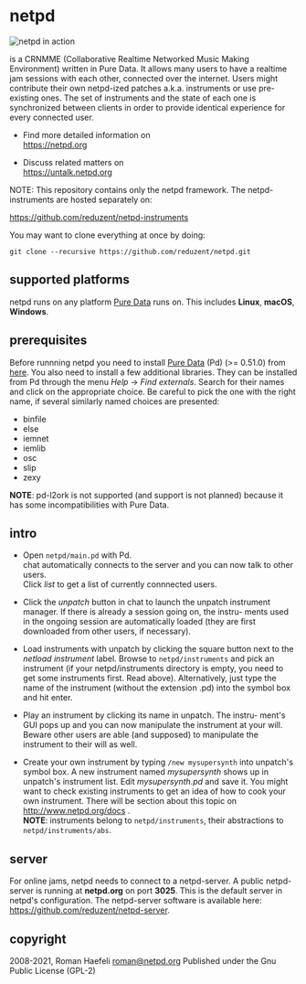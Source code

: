 
# netpd

![netpd in action](https://www.netpd.org/netpd-in-action.png "netpd in action")

is a CRNMME (Collaborative Realtime Networked Music Making Environment)
written in Pure Data. It allows many users to have a realtime jam
sessions with each other, connected over the internet.
Users might contribute their own netpd-ized patches a.k.a. instruments
or use pre-existing ones. The set of instruments and the state of
each one is synchronized between clients in order to provide identical
experience for every connected user.

  * Find more detailed information on  
    https://netpd.org
    
  * Discuss related matters on  
    https://untalk.netpd.org

NOTE: This repository contains only the netpd framework. The
netpd-instruments are hosted separately on:  
  
https://github.com/reduzent/netpd-instruments

You may want to clone everything at once by doing:

```
git clone --recursive https://github.com/reduzent/netpd.git
```

## supported platforms

netpd runs on any platform [Pure Data](https://puredata.info) runs on. This includes **Linux**, **macOS**,
**Windows**.

## prerequisites

Before runnning netpd you need to install [Pure Data](https://puredata.info) (Pd) (>= 0.51.0) from
[here](http://msp.ucsd.edu/software.html). You also need to install a few additional libraries.
They can be installed from Pd through the menu *Help* -> *Find externals*. Search for their names
and click on the appropriate choice. Be careful to pick the one with the right name, if several
similarly named choices are presented:

  * binfile
  * else
  * iemnet
  * iemlib
  * osc
  * slip
  * zexy

**NOTE**: pd-l2ork is not supported (and support is not planned) because it
 has some incompatibilities with Pure Data.

## intro

* Open `netpd/main.pd` with Pd.  
  chat automatically connects to the server and you can
  now talk to other users.  
  Click *list* to get a list of currently connnected users.

* Click the *unpatch* button in chat to launch the unpatch instrument
  manager. If there is already a session going on, the instru-
  ments used in the ongoing session are automatically loaded (they
  are first downloaded from other users, if necessary).

* Load instruments with unpatch by clicking the square button next
  to the *netload instrument* label. Browse to `netpd/instruments` and pick
  an instrument (if your netpd/instruments directory is empty, you need
  to get some instruments first. Read above).
  Alternatively, just type the name of the instrument (without the
  extension .pd) into the symbol box and hit enter.

* Play an instrument by clicking its name in unpatch. The instru-
  ment's GUI pops up and you can now manipulate the instrument
  at your will. Beware other users are able (and supposed) to
  manipulate the instrument to their will as well.

* Create your own instrument by typing `/new mysupersynth` into
  unpatch's symbol box. A new instrument named *mysupersynth*
  shows up in unpatch's instrument list. Edit *mysupersynth.pd* and
  save it. You might want to check existing instruments to get an
  idea of how to cook your own instrument. There will be section
  about this topic on http://www.netpd.org/docs .  
  **NOTE**: instruments belong to `netpd/instruments`, their abstractions to
  `netpd/instruments/abs`.
 
## server

For online jams, netpd needs to connect to a netpd-server. A public netpd-server
is running at **netpd.org** on port **3025**. This is the default server in
netpd's configuration. The netpd-server software is available here:  
https://github.com/reduzent/netpd-server. 


## copyright

2008-2021, Roman Haefeli <roman@netpd.org>
Published under the Gnu Public License (GPL-2)


